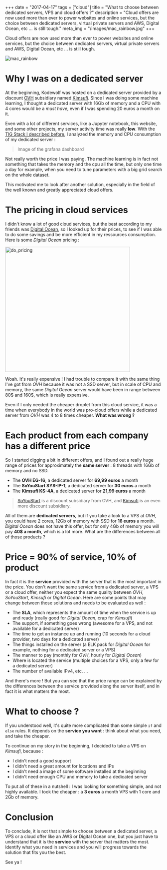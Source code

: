 +++
date = "2017-04-17"
tags = ["cloud"]
title = "What to choose between dedicated servers, VPS and cloud offers ?"
description = "Cloud offers are now used more than ever to power websites and online services, but the choice between dedicated servers, virtual private servers and AWS, Digital Ocean, etc ... is still tough."
meta_img = "/images/mac_rainbow.jpg"
+++

Cloud offers are now used more than ever to power websites and online services, but the choice between dedicated servers, virtual private servers and AWS, Digital Ocean, etc ... is still tough.

![mac_rainbow](/images/mac_rainbow.jpg)

# Why I was on a dedicated server

At the beginning, Kodewolf was hosted on a dedicated server provided by a discount [OVH](https://ovh.com) subsidiary named [Kimsufi](https://www.kimsufi.com/). Since I was doing some machine learning, I thought a dedicated server with 16Gb of memory and a CPU with 4 cores would be a *must have*, even if I was spending 20 euros a month on it.

Even with a lot of different services, like a Jupyter notebook, this website, and some other projects, my server activity time was really **low**. With the [TIG Stack I described before](/blog/telegraf-influxdb-and-grafana-experience-with-docker/), I analyzed the memory and CPU consumption of my dedicated server :

> Image of the grafana dashboard

Not really worth the price I was paying. The machine learning is in fact not something that takes the memory and the cpu all the time, but only one time a day for example, when you need to tune parameters with a big grid search on the whole dataset.

This motivated me to look after another solution, especially in the field of the well known and greatly appreciated cloud offers.

# The pricing in cloud services

I didn't know a lot of good cloud services, but the best according to my friends was [Digital Ocean](https://www.digitalocean.com/), so I looked up for their prices, to see if I was able to do some savings and be more efficient in my ressources consumption. Here is some *Digital Ocean* pricing :

[<img src="/images/do_pricing.png" alt="do_pricing" style="width: 400px;" />](https://www.digitalocean.com/pricing/#droplet)

Woah. It's really expensive ! I had trouble to compare it with the same thing I've got from *OVH* because it was not a SSD server, but in scale of CPU and memory, the same *Digital Ocean* server would have been in range between 80$ and 160$, which is really expensive.

Even if I only needed the cheaper droplet from this cloud service, it was a time when everybody in the world was pro-cloud offers while a dedicated server from *OVH* was 4 to 8 times cheaper. **What was wrong ?**

# Each product from each company has a different price

So I started digging a bit in different offers, and I found out a really huge range of prices for approximately the **same server** : 8 threads with 16Gb of memory and no SSD.

* The **OVH EG-16**, a dedicated server for **69,99 euros** a month
* The **SoYouStart SYS-IP-1**, a dedicated server for **30 euros** a month
* The **Kimsufi KS-4A**, a dedicated server for **21,99 euros** a month

> [SoYouStart](https://www.soyoustart.com) is a discount subsidiary from OVH, and [Kimsufi](https://www.kimsufi.com/) is an even more discount subsidiary.

All of them are **dedicated servers**, but if you take a look to a VPS at *OVH*, you could have 2 cores, 12Gb of memory with SSD for **16 euros** a month. *Digital Ocean* does not have this offer, but for only 4Gb of memory you will pay **40$ a month**, which is a lot more. What are the differences between all of those products ?

# Price = 90% of service, 10% of product

In fact it is the **service** provided with the server that is the most important in the price. You don't want the same service from a dedicated server, a VPS or a cloud offer, neither you expect the same quality between *OVH*, *SoYouStart*, *Kimsufi* or *Digital Ocean*. Here are some points that may change between those solutions and needs to be evaluated as well :

* The **SLA**, which represents the amount of time when the service is up and ready (really good for *Digital Ocean*, crap for *Kimsufi*)
* The support, if something goes wrong (awesome for a VPS, and not available for a dedicated server)
* The time to get an instance up and running (10 seconds for a cloud provider, two days for a dedicated server)
* The things installed on the server (a ELK pack for *Digital Ocean* for example, nothing for a dedicated server or a VPS)
* The manner to pay (monthly for *OVH*, hourly for *Digital Ocean*)
* Where is located the service (multiple choices for a VPS, only a few for a dedicated server)
* The number of available IPv4, etc. ...

And there's more ! But you can see that the price range can be explained by the differences between the service provided along the server itself, and in fact it is what matters the most.

# What to choose ?

If you understood well, it's quite more complicated than some simple `if` and `else` rules. It depends on the **service you want** : think about what you need, and take the cheaper.

To continue on my story in the beginning, I decided to take a VPS on *Kimsufi*, because :

* I didn't need a good support
* I didn't need a great amount for locations and IPs
* I didn't need a image of some software installed at the beginning
* I didn't need enough CPU and memory to take a dedicated server

To put all of these in a nutshell : I was looking for something simple, and not highly available. I took the cheaper : a **3 euros** a month VPS with 1 core and 2Gb of memory.

# Conclusion

To conclude, it is not that simple to choose between a dedicated server, a VPS or a cloud offer like an AWS or Digital Ocean one, but you just have to understand that it is the **service** with the server that matters the most. Identify what you need in services and you will progress towards the solution that fits you the best.

See ya !
